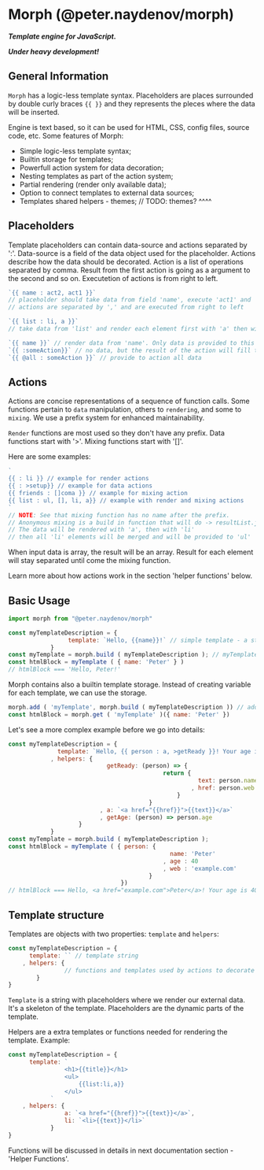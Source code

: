 # Morph (@peter.naydenov/morph)


***Template engine for JavaScript.***

***Under heavy development!***


## General Information

`Morph` has a logic-less template syntax. Placeholders are places surrounded by double curly braces `{{ }}` and they represents the pleces where the data will be inserted.

Engine is text based, so it can be used for HTML, CSS, config files, source code, etc.
Some features of Morph:
- Simple logic-less template syntax;
- Builtin storage for templates;
- Powerfull action system for data decoration;
- Nesting templates as part of the action system;
- Partial rendering (render only available data);
- Option to connect templates to external data sources;
- Templates shared helpers - themes;
// TODO: themes? ^^^^





## Placeholders

Template placeholders can contain data-source and actions separated by ':'. Data-source is a field of the data object used for the placeholder. Actions describe how the data should be decorated. Action is a list of operations separated by comma. Result from the first action is going as a argument to the second and so on. Executetion of actions is from right to left.

```js
`{{ name : act2, act1 }}`
// placeholder should take data from field 'name', execute 'act1' and 'act2' over it
// actions are separated by ',' and are executed from right to left

`{{ list : li, a }}`
// take data from 'list' and render each element first with 'a' then with 'li' actions

`{{ name }}` // render data from 'name'. Only data is provided to this placeholder
`{{ :someAction}}` // no data, but the result of the action will fill the placeholder
`{{ @all : someAction }}` // provide to action all data
```



## Actions

Actions are concise representations of a sequence of function calls. Some functions pertain to `data` manipulation, others to `rendering`, and some to `mixing`. We use a prefix system for enhanced maintainability.

`Render` functions are most used so they don't have any prefix. Data functions start with '>'. Mixing functions start with '[]'.

Here are some examples: 
```js
`
{{ : li }} // example for render actions
{{ : >setup}} // example for data actions
{{ friends : []coma }} // example for mixing action
{{ list : ul, [], li, a}} // example with render and mixing actions
`
// NOTE: See that mixing function has no name after the prefix. 
// Anonymous mixing is a build in function that will do -> resultList.join ( '' )
// The data will be rendered with 'a', then with 'li'
// then all 'li' elements will be merged and will be provided to 'ul'
```

When input data is array, the result will be an array. Result for each element will stay separated until come the mixing function.

Learn more about how actions work in the section 'helper functions' below.




## Basic Usage

```js
import morph from "@peter.naydenov/morph"

const myTemplateDescription = {
                 template: `Hello, {{name}}!` // simple template - a string with a placeholder
            }
const myTemplate = morph.build ( myTemplateDescription ); // myTemplate is a render function
const htmlBlock = myTemplate ( { name: 'Peter' } )
// htmlBlock === 'Hello, Peter!'
```

Morph contains also a builtin template storage. Instead of creating variable for each template, we can use the storage.

```js
morph.add ( 'myTemplate', morph.build ( myTemplateDescription )) // add template to the storage
const htmlBlock = morph.get ( 'myTemplate' )({ name: 'Peter' })
```

Let's see a more complex example before we go into details:
```js
const myTemplateDescription = {
              template: `Hello, {{ person : a, >getReady }}! Your age is {{ person : >getAge}}.` 
            , helpers: {
                            getReady: (person) => {
                                            return {
                                                      text: person.name
                                                    , href: person.web
                                                }
                                        }
                          , a: `<a href="{{href}}">{{text}}</a>`
                          , getAge: (person) => person.age
                    }
            }
const myTemplate = morph.build ( myTemplateDescription );
const htmlBlock = myTemplate ( { person: {
                                              name: 'Peter'
                                            , age : 40
                                            , web : 'example.com'
                                        } 
                                })
// htmlBlock === Hello, <a href="example.com">Peter</a>! Your age is 40.
```





## Template structure

Templates are objects with two properties: `template` and `helpers`:
```js
const myTemplateDescription = {
      template: `` // template string
    , helpers: {
                // functions and templates used by actions to decorate the data
        }
}
```
`Template` is a string with placeholders where we render our external data. It's a skeleton of the template. Placeholders are the dynamic parts of the template.

Helpers are a extra templates or functions needed for rendering the template. Example:
```js
const myTemplateDescription = {
      template: `
                <h1>{{title}}</h1>
                <ul>
                    {{list:li,a}}
                </ul>
            `
    , helpers: {
                a: `<a href="{{href}}">{{text}}</a>`,
                li: `<li>{{text}}</li>`
            }
}
```
Functions will be discussed in details in next documentation section - 'Helper Functions'.

